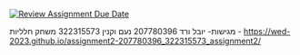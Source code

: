 [![Review Assignment Due Date](https://classroom.github.com/assets/deadline-readme-button-22041afd0340ce965d47ae6ef1cefeee28c7c493a6346c4f15d667ab976d596c.svg)](https://classroom.github.com/a/C1S6S1cK)

מגישות- 
יובל ורד 207780396
נעם וקנין 322315573
משחק חלליות - 
https://wed-2023.github.io/assignment2-207780396_322315573_assignment2/
